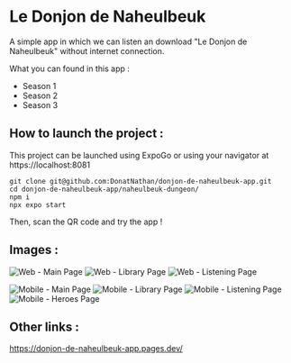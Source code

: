 # Le Donjon de Naheulbeuk

A simple app in which we can listen an download "Le Donjon de Naheulbeuk" without internet connection.

What you can found in this app :
- Season 1
- Season 2
- Season 3

## How to launch the project : 

This project can be launched using ExpoGo or using your navigator at https://localhost:8081

```
git clone git@github.com:DonatNathan/donjon-de-naheulbeuk-app.git
cd donjon-de-naheulbeuk-app/naheulbeuk-dungeon/
npm i
npx expo start
```

Then, scan the QR code and try the app ! 

## Images : 

![Web - Main Page](readme/image.png)
![Web - Library Page](readme/image-1.png)
![Web - Listening Page](readme/image-2.png)

![Mobile - Main Page](readme/image-3.png)
![Mobile - Library Page](readme/image-4.png)
![Mobile - Listening Page](readme/image-5.png)
![Mobile - Heroes Page](readme/image-6.png)

## Other links : 

https://donjon-de-naheulbeuk-app.pages.dev/
